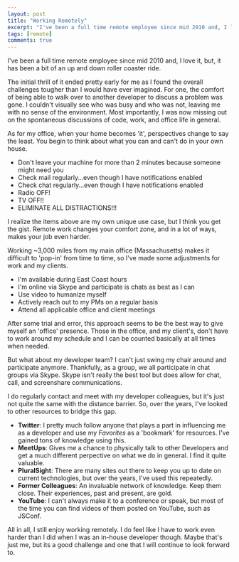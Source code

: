 ```yaml
---
layout: post
title: "Working Remotely"
excerpt: "I've been a full time remote employee since mid 2010 and, I love it, but, it has been a bit of an up and down roller coaster ride."
tags: [remote]
comments: true
---
```


I've been a full time remote employee since mid 2010 and, I love it, but, it has been a bit of an up and down roller coaster ride.

The initial thrill of it ended pretty early for me as I found the overall challenges tougher than I would have ever imagined. For one, the comfort of being able to walk over to another developer to discuss a problem was gone. I couldn't visually see who was busy and who was not, leaving me with no sense of the environment. Most importantly, I was now missing out on the spontaneous discussions of code, work, and office life in general.

As for my office, when your home becomes 'it', perspectives change to say the least. You begin to think about what you can and can't do in your own house.

- Don't leave your machine for more than 2 minutes because someone might need you
- Check mail regularly...even though I have notifications enabled
- Check chat regularly...even though I have notifications enabled
- Radio OFF!
- TV OFF!!
- ELIMINATE ALL DISTRACTIONS!!!

I realize the items above are my own unique use case, but I think you get the gist. Remote work changes your comfort zone, and in a lot of ways, makes your job even harder.

Working ~3,000 miles from my main office (Massachusetts) makes it difficult to 'pop-in' from time to time, so I've made some adjustments for work and my clients.

- I'm available during East Coast hours
- I'm online via Skype and participate is chats as best as I can
- Use video to humanize myself
- Actively reach out to my PMs on a regular basis
- Attend all applicable office and client meetings

After some trial and error, this approach seems to be the best way to give myself an 'office' presence. Those in the office, and my client's, don't have to work around my schedule and I can be counted basically at all times when needed.

But what about my developer team? I can't just swing my chair around and participate anymore. Thankfully, as a group, we all participate in chat groups via Skype. Skype isn't really the best tool but does allow for chat, call, and screenshare communications. 

I do regularly contact and meet with my developer colleagues, but it's just not quite the same with the distance barrier. So, over the years, I've looked to other resources to bridge this gap.

- **Twitter**: I pretty much follow anyone that plays a part in influencing me as a developer and use my *Favorites* as a 'bookmark' for resources. I've gained tons of knowledge using this. 
- **MeetUps**: Gives me a chance to physically talk to other Developers and get a much different perpective on what we do in general. I find it quite valuable.
- **PluralSight**: There are many sites out there to keep you up to date on current technologies, but over the years, I've used this repeatedly.
- **Former Colleagues**: An invaluable network of knowledge. Keep them close. Their experiences, past and present, are gold.
- **YouTube**: I can't always make it to a conference or speak, but most of the time you can find videos of them posted on YouTube, such as JSConf.

All in all, I still enjoy working remotely. I do feel like I have to work even harder than I did when I was an in-house developer though. Maybe that's just me, but its a good challenge and one that I will continue to look forward to. 
